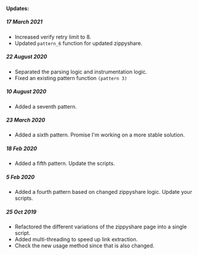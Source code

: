 #### Updates:

##### 17 March 2021
- Increased verify retry limit to 8.
- Updated `pattern_6` function for updated zippyshare.

##### 22 August 2020
- Separated the parsing logic and instrumentation logic.
- Fixed an existing pattern function `(pattern 3)`

##### 10 August 2020
- Added a seventh pattern.

##### 23 March 2020
- Added a sixth pattern. Promise I'm working on a more stable solution.

##### 18 Feb 2020
- Added a fifth pattern. Update the scripts.

##### 5 Feb 2020
- Added a fourth pattern based on changed zippyshare logic. Update your scripts.

##### 25 Oct 2019
- Refactored the different variations of the zippyshare page into a single script.
- Added multi-threading to speed up link extraction.
- Check the new usage method since that is also changed.
